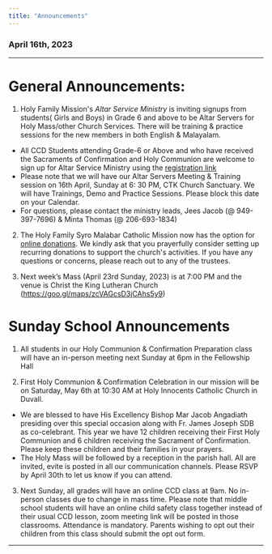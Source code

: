 ```yaml
---
title: "Announcements"
---
```


### April 16th, 2023
---

# General Announcements:

1. Holy Family Mission's *Altar Service Ministry* is inviting signups from students( Girls and Boys) in Grade 6 and above to be Altar Servers for Holy Mass/other Church Services. There will be training & practice sessions for the new members in both English & Malayalam.

<ul>
	<li>All CCD Students attending Grade-6 or Above and who have received the Sacraments of Confirmation and Holy Communion are welcome to sign up for Altar Service Ministry using the <a href="https://docs.google.com/forms/d/e/1FAIpQLSeV68jV9HQyZMdFHcrETHxGuvocCmzjbiuMUdx1Xk530AUupw/viewform" target="_blank">registration link</a></li>
	<li>Please note that we will have our Altar Servers Meeting & Training session on 16th April, Sunday at 6: 30 PM, CTK Church Sanctuary. We will have Trainings, Demo and Practice Sessions. Please block this date on your Calendar.</li>
	<li>For questions, please contact the ministry leads, Jees Jacob (@ 949-397-7696) & Minta Thomas (@ 206-693-1834)</li>
</ul>
   
2. The Holy Family Syro Malabar Catholic Mission now has the option for <a target="_blank" href="https://holyfamilyseattle.org/donation/">online donations</a>. We kindly ask that you prayerfully consider setting up recurring donations to support the church's activities. If you have any questions or concerns, please reach out to any of the trustees.
	
3. Next week’s Mass (April 23rd Sunday, 2023) is at 7:00 PM and the venue is Christ the King Lutheran Church (https://goo.gl/maps/zcVAGcsD3jCAhs5y9)

# Sunday School Announcements

1. All students in our Holy Communion & Confirmation Preparation class will have an in-person meeting next Sunday at 6pm in the Fellowship Hall 

2.  First Holy Communion & Confirmation Celebration  in our mission will be on Saturday, May 6th at 10:30 AM at Holy Innocents Catholic Church  in Duvall. 
<ul>
<li>We are blessed to have His Excellency Bishop Mar Jacob Angadiath presiding over this special occasion along with Fr. James Joseph SDB as co-celebrant. This year we have 12 children receiving their First Holy Communion and 6 children receiving the Sacrament of Confirmation. Please keep these children and their families in your prayers. </li>
<li>
The Holy Mass will be followed by a reception in the parish hall. All are invited, evite is posted in all our communication channels. Please RSVP by April 30th to let us know if you can attend.
</li>
</ul>

3. Next Sunday, all grades will have an online CCD class at 9am. No in-person classes due to change in mass time. Please note that middle school students will have an online child safety class together instead of their usual CCD lesson, zoom meeting link will be posted in those classrooms. Attendance is mandatory. Parents wishing to opt out their children from this class should submit the opt out form.
---
